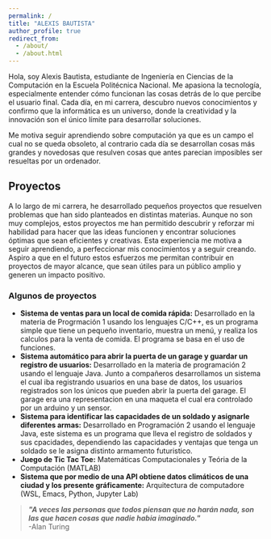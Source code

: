 ```yaml
---
permalink: /
title: "ALEXIS BAUTISTA"
author_profile: true
redirect_from:
  - /about/
  - /about.html
---
```


Hola, soy Alexis Bautista, estudiante de Ingeniería en Ciencias de la Computación en la Escuela Politécnica Nacional. Me apasiona la tecnología, especialmente entender cómo funcionan las cosas detrás de lo que percibe el usuario final. Cada día, en mi carrera, descubro nuevos conocimientos y confirmo que la informática es un universo, donde la creatividad y la innovación son el único límite para desarrollar soluciones.

Me motiva seguir aprendiendo sobre computación ya que es un campo el cual no se queda obsoleto, al contrario cada día se desarrollan cosas más grandes y novedosas que resulven cosas que antes parecian imposibles ser resueltas por un ordenador.

## Proyectos

A lo largo de mi carrera, he desarrollado pequeños proyectos que resuelven problemas que han sido planteados en distintas materias. Aunque no son muy complejos, estos proyectos me han permitido descubrir y reforzar mi habilidad para hacer que las ideas funcionen y encontrar soluciones óptimas que sean eficientes y creativas. Esta experiencia me motiva a seguir aprendiendo, a perfeccionar mis conocimientos y a seguir creando. Aspiro a que en el futuro estos esfuerzos me permitan contribuir en proyectos de mayor alcance, que sean útiles para un público amplio y generen un impacto positivo.

### Algunos de proyectos

- **Sistema de ventas para un local de comida rápida:** Desarrollado en la materia de Progrmación 1 usando los lenguajes C/C++, es un programa simple que tiene un pequeño inventario, muestra un menú, y realiza los calculos para la venta de comida. El programa se basa en el uso de funciones.
- **Sistema automático para abrir la puerta de un garage y guardar un registro de usuarios:** Desarrollado en la materia de programación 2 usando el lenguaje Java. Junto a compañeros desarrollamos un sistema el cual iba registrando usuarios en una base de datos, los usuarios registrados son los únicos que pueden abrir la puerta del garage. El garage era una representacion en una maqueta el cual era controlado por un arduino y un sensor.
- **Sistema para identificar las capacidades de un soldado y asignarle diferentes armas:** Desarrollado en Programación 2 usando el lenguaje Java, este sistema es un programa que lleva el registro de soldados y sus cpacidades, dependiendo las capacidades y ventajas que tenga un soldado se le asigna distinto armamento futuristico.
- **Juego de Tic Tac Toe:** Matemáticas Computacionales y Teória de la Computación (MATLAB)
- **Sistema que por medio de una API obtiene datos climáticos de una ciudad y los presente gráficamente:** Arquitectura de computadore (WSL, Emacs, Python, Jupyter Lab)

> **_"A veces las personas que todos piensan que no harán nada, son las que hacen cosas que nadie habia imaginado."_**  
> -Alan Turing
